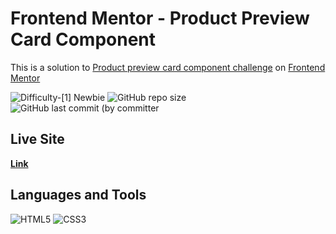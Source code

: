 # Frontend Mentor - Product Preview Card Component
This is a solution 
to [Product preview card component challenge](https://www.frontendmentor.io/challenges/product-preview-card-component-GO7UmttRfa)
on [Frontend Mentor](https://www.frontendmentor.io)

![Difficulty-[1] Newbie](<https://img.shields.io/badge/Difficulty-[1] Newbie-20B2AA?style=for-the-badge>)
![GitHub repo size](<https://img.shields.io/github/repo-size/I-antiva-I/ProductPreviewCard?label=Repo size&style=for-the-badge>)
![GitHub last commit (by committer](<https://img.shields.io/github/last-commit/I-antiva-I/ProductPreviewCard?label=Last commit&style=for-the-badge>)

## Live Site
[**Link**](https://i-antiva-i.github.io/ProductPreviewCard)

## Languages and Tools
![HTML5](https://img.shields.io/badge/HTML5-E34F26?style=for-the-badge&logo=html5&logoColor=white)
![CSS3](https://img.shields.io/badge/CSS3-1572B6?style=for-the-badge&logo=css3&logoColor=white)

